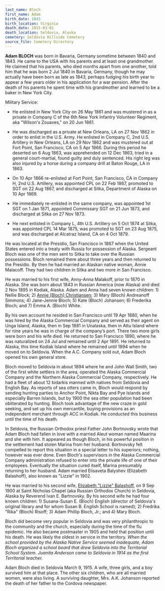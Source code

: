 ```yaml
---
last_name: Bloch
first_name: Adam
birth_date: 1843
birth_location: Virginia
death_date: 1915-03-01
death_location: Seldovia, Alaska
cemetery: Seldovia Hillside Cemetery
source_file: Cemetery Directory
---
```


**Adam BLOCH** was born in Bavaria, Germany sometime between 1840 and 1843.
He came to the USA with his parents and at least one grandmother. He
claimed that his parents, who died months apart from one another, told
him that he was born 2 Jul 1840 in Bavaria, Germany, though he may
actually have been born as late as 1843, perhaps fudging his birth year
to appear a few years older in his application for a war pension. After
the death of his parents he spent time with his grandmother and learned
to be a baker in New York City.

Military Service:

  - He enlisted in New York City on 26 May 1861 and was mustered in as a
    private in Company C of the 6th New York Infantry Volunteer
    Regiment, aka "Wilson's Zouaves," on 20 Jun 1861.

  - He was discharged as a private at New Orleans, LA on 27 Nov 1862 in
    order to enlist in the U.S. Army. He enlisted in Company C, 2nd U.S.
    Artillery in New Orleans, LA on 29 Nov 1862 and was mustered out at
    Fort Point, San Francisco, CA on 5 Apr 1866. During this period he
    deserted on 6 Aug 1863, was apprehended on 12 Dec 1863, tried in a
    general court-martial, found guilty and duly sentenced. His right
    leg was also injured by a horse during a company drill at Baton
    Rouge, LA in 1863.

  - On 10 Apr 1866 re-enlisted at Fort Point, San Francisco, CA in
    Company H, 2nd U.S. Artillery, was appointed CPL on 22 Feb 1867,
    promoted to SGT on 22 Aug 1867, and discharged at Sitka, Department
    of Alaska on 10 Apr 1869.

  - He immediately re-enlisted in the same company, was appointed 1st
    SGT on 1 Jan 1871, appointed Commissary SGT on 21 Jun 1873, and
    discharged at Sitka on 27 Nov 1873.

  - He next enlisted in Company L, 4th U.S. Artillery on 5 Oct 1874 at
    Sitka, was appointed CPL 14 Mar 1875, was promoted to SGT on 23 Aug
    1875, and was discharged at Alcatraz Island, CA on 4 Oct 1879.

He was located at the Presidio, San Francisco in 1867 when the United
States entered into a treaty with Russia for possession of Alaska.
Sergeant Bloch was one of the men sent to Sitka to take over the Russian
possessions. Bloch remained there about three years and then returned to
the Presidio. By then he had married an Alaskan native woman, Annie
Malacoff. They had two children in Sitka and two more in San Francisco.

He was married to his first wife, Anny-Anna Malakoff, prior to 1870 in
Alaska. She was born about 1843 in Russian America (now Alaska) and died
2 Nov 1895 in Kodiak, Alaska. Adam and Anna had seven known children: 1)
Nellie Block; 2) [Annie (Bloch) Christiansen](./Christiansen_Annie_Bloch.md); 3) Mary (Bloch) Andreanoff
Simmons; 4) Jane-Jennie Bloch; 5) Kate (Bloch) Johansen; 6) Frederika
Bloch; and 7) Emma A. (Bloch) White.

By his own account he resided in San Francisco until 19 Apr 1880, when
he was hired by the Alaska Commercial Company and served as their agent
on Unga Island, Alaska, then in Sep 1881 in Unalaska, then in Attu
Island where for nine years he was in charge of the company’s port.
There two more girls were born and his wife died. He returned to San
Francisco 1890, where he was naturalized on 24 Jul and remained until 2
Apr 1891. He returned to Alaska, this time Kodiak Island where he
remained until 1894 when he moved on to Seldovia. When the A.C. Company
sold out, Adam Bloch opened his own general store.

Bloch moved to Seldovia in about 1894 where he and John Wall Smith, two
of the first white settlers in the area, operated the Alaska Commercial
Company and the Northern Alaska Commercial Company, respectively. He had
a fleet of about 12 bidarkis manned with natives from Seldovia and
English Bay. As reports of sea otters came in, Bloch would respond by
sending hunting parties to Anchor Point, Nikta Bay and Pye Islands and
especially Barren Islands, but by 1900 the sea otter population had been
obliterated by hunting. Bloch took advantage of the new craze in gold
seeking, and set up his own mercantile, buying provisions as an
independent merchant through ACC in Kodiak. He conducted this business
until the time of his death.

In Seldovia, the Russian Orthodox priest Father John Bortnovsky wrote
that Adam Bloch had fallen in love with a married Aleut woman named
Maarina and she with him. It appeared as though Bloch, in his powerful
position in the settlement had stolen Marina from her husband.
Bortnovsky felt compelled to report this situation in a special letter
to his superiors; nothing, however was ever done. Even Bloch's
supervisors in the Alaska Commercial Company administration refused to
enter into the private life of one of their employees. Eventually the
situation cured itself, Marina presumably returning to her husband. Adam
married Elisaveta Balyshev (Elizabeth Balashoff), also known as "Lizzie"
in 1902.

He was married to his second wife, [Elizabeth "Lizzie" Balashoff](), on 9
Sep 1900 at Saint Nicholas Chapel (aka Russian Orthodox Church) in
Seldovia, Alaska by Reverend Ivan E. Bartnovsky. By his second wife he
had four known children: 1) Susana-Susan E. (Bloch) English (director of
Seldovia's original library and for whom Susan B. English School is
named); 2) Fredrika "Rika" (Bloch) Risoff; 3) Adam Phillip Bloch, Jr.;
and 4) Mary Bloch.

Bloch did become very popular in Seldovia and was very philanthropic to
the community and the church, especially during the time of the flu
epidemic. He also became postmaster in 1905 and held that position until
his death. He was likely the oldest in service in the territory. *When
the school provided by the Alaska Native Service seemed inadequate, Adam
Bloch organized a school board that drew Seldovia into the Territorial
School System. Juanita Anderson came to Seldovia in 1914 as the first
Territorial teacher.*

Adam Bloch died in Seldovia March 9, 1915. A wife, three girls, and a
boy survived him at that place. The other six children, who are all
married women, were also living. A surviving daughter, Mrs. A.K.
Johanson reported the death of her father to the Cordova newspaper.

